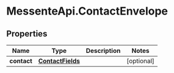 # MessenteApi.ContactEnvelope

## Properties
Name | Type | Description | Notes
------------ | ------------- | ------------- | -------------
**contact** | [**ContactFields**](.md) |  | [optional] 


